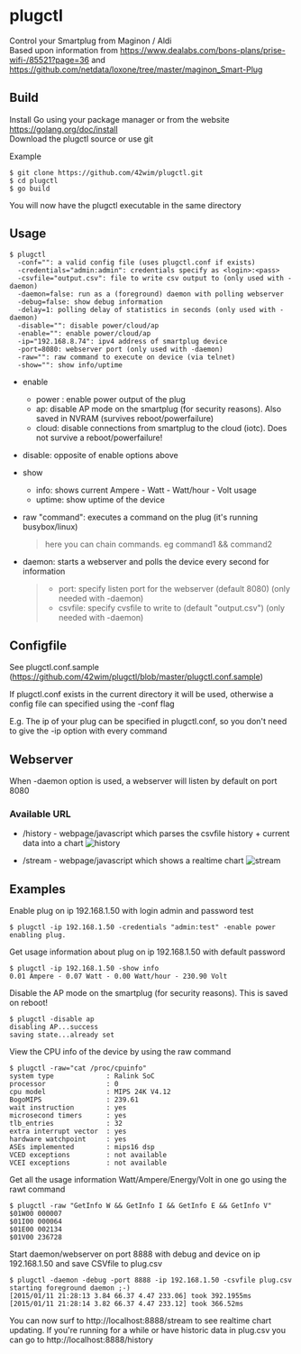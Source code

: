 # plugctl

Control your Smartplug from Maginon / Aldi  
Based upon information from https://www.dealabs.com/bons-plans/prise-wifi-/85521?page=36 and https://github.com/netdata/loxone/tree/master/maginon_Smart-Plug

## Build
Install Go using your package manager or from the website https://golang.org/doc/install  
Download the plugctl source or use git 

Example

```
$ git clone https://github.com/42wim/plugctl.git
$ cd plugctl
$ go build
```

You will now have the plugctl executable in the same directory


## Usage
```
$ plugctl
  -conf="": a valid config file (uses plugctl.conf if exists)
  -credentials="admin:admin": credentials specify as <login>:<pass>
  -csvfile="output.csv": file to write csv output to (only used with -daemon)
  -daemon=false: run as a (foreground) daemon with polling webserver
  -debug=false: show debug information
  -delay=1: polling delay of statistics in seconds (only used with -daemon)
  -disable="": disable power/cloud/ap
  -enable="": enable power/cloud/ap
  -ip="192.168.8.74": ipv4 address of smartplug device
  -port=8080: webserver port (only used with -daemon)
  -raw="": raw command to execute on device (via telnet)
  -show="": show info/uptime
```

- enable
  * power : enable power output of the plug  
  * ap: disable AP mode on the smartplug (for security reasons). Also saved in NVRAM (survives reboot/powerfailure)  
  * cloud: disable connections from smartplug to the cloud (iotc). Does not survive a reboot/powerfailure!  

- disable: opposite of enable options above  

- show
  * info: shows current Ampere - Watt - Watt/hour - Volt usage  
  * uptime: show uptime of the device
   
- raw "command": executes a command on the plug (it's running busybox/linux)  
   > here you can chain commands. eg command1 && command2 

- daemon: starts a webserver and polls the device every second for information  
   > - port: specify listen port for the webserver (default 8080) (only needed with -daemon)
   > - csvfile: specify cvsfile to write to (default "output.csv") (only needed with -daemon)

## Configfile
See plugctl.conf.sample (https://github.com/42wim/plugctl/blob/master/plugctl.conf.sample)

If plugctl.conf exists in the current directory it will be used, otherwise a config file can specified using the -conf flag  

E.g. The ip of your plug can be specified in plugctl.conf, so you don't need to give the -ip option with every command  


## Webserver
When -daemon option is used, a webserver will listen by default on port 8080

### Available URL
  * /history - webpage/javascript which parses the csvfile history + current data into a chart
    ![history](http://snag.gy/629gM.jpg)

  * /stream - webpage/javascript which shows a realtime chart
    ![stream](http://snag.gy/dCYY0.jpg)

## Examples
Enable plug on ip 192.168.1.50 with login admin and password test

```
$ plugctl -ip 192.168.1.50 -credentials "admin:test" -enable power
enabling plug.
```

Get usage information about plug on ip 192.168.1.50 with default password
```
$ plugctl -ip 192.168.1.50 -show info
0.01 Ampere - 0.07 Watt - 0.00 Watt/hour - 230.90 Volt
```

Disable the AP mode on the smartplug (for security reasons). This is saved on reboot!
```
$ plugctl -disable ap
disabling AP...success
saving state...already set
```

View the CPU info of the device by using the raw command
```
$ plugctl -raw="cat /proc/cpuinfo"
system type             : Ralink SoC
processor               : 0
cpu model               : MIPS 24K V4.12
BogoMIPS                : 239.61
wait instruction        : yes
microsecond timers      : yes
tlb_entries             : 32
extra interrupt vector  : yes
hardware watchpoint     : yes
ASEs implemented        : mips16 dsp
VCED exceptions         : not available
VCEI exceptions         : not available
```

Get all the usage information Watt/Ampere/Energy/Volt in one go using the rawt command
```
$ plugctl -raw "GetInfo W && GetInfo I && GetInfo E && GetInfo V"
$01W00 000007
$01I00 000064
$01E00 002134
$01V00 236728
```

Start daemon/webserver on port 8888 with debug and device on ip 192.168.1.50 and save CSVfile to plug.csv

```
$ plugctl -daemon -debug -port 8888 -ip 192.168.1.50 -csvfile plug.csv
starting foreground daemon ;-)
[2015/01/11 21:28:13 3.84 66.37 4.47 233.06] took 392.1955ms
[2015/01/11 21:28:14 3.82 66.37 4.47 233.12] took 366.52ms
```

You can now surf to http://localhost:8888/stream to see realtime chart updating.
If you're running for a while or have historic data in plug.csv you can go to http://localhost:8888/history
